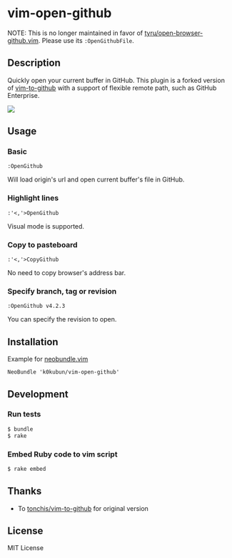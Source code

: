 # vim-open-github

NOTE: This is no longer maintained in favor of [tyru/open-browser-github.vim](https://github.com/tyru/open-browser-github.vim).
Please use its `:OpenGithubFile`.

## Description

Quickly open your current buffer in GitHub.
This plugin is a forked version of [vim-to-github](https://github.com/tonchis/vim-to-github) with a support of flexible remote path, such as GitHub Enterprise.

![](http://i.gyazo.com/0473edc2f72f1e8bf8b4111023a9993b.gif)

## Usage

### Basic

```
:OpenGithub
```

Will load origin's url and open current buffer's file in GitHub.

### Highlight lines

```
:'<,'>OpenGithub
```

Visual mode is supported.

### Copy to pasteboard

```
:'<,'>CopyGithub
```

No need to copy browser's address bar.

### Specify branch, tag or revision

```
:OpenGithub v4.2.3
```

You can specify the revision to open.

## Installation

Example for [neobundle.vim](https://github.com/Shougo/neobundle.vim)

```vim
NeoBundle 'k0kubun/vim-open-github'
```

## Development
### Run tests

```bash
$ bundle
$ rake
```

### Embed Ruby code to vim script

```bash
$ rake embed
```

## Thanks

- To [tonchis/vim-to-github](https://github.com/tonchis/vim-to-github) for original version

## License

MIT License
